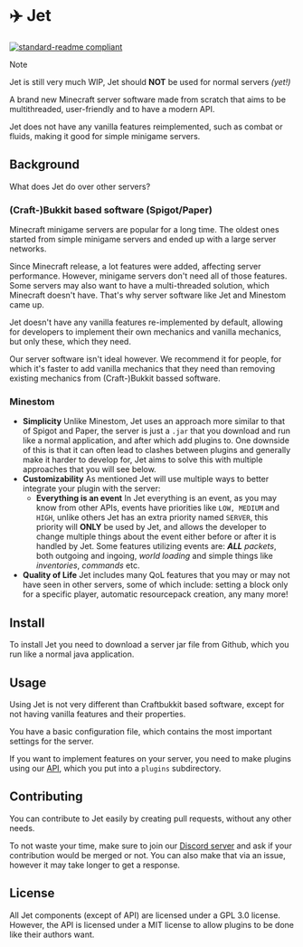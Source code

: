# ✈️ Jet
[![standard-readme compliant](https://img.shields.io/badge/readme%20style-standard-brightgreen.svg?style=flat-square)](https://github.com/RichardLitt/standard-readme)

> [!NOTE]
> Jet is still very much WIP, Jet should **NOT** be used for normal servers _(yet!)_

A brand new Minecraft server software made from scratch that aims to be multithreaded, user-friendly and to have a modern API.

Jet does not have any vanilla features reimplemented, such as combat or fluids, making it good for simple minigame servers.

## Background
What does Jet do over other servers?

### (Craft-)Bukkit based software (Spigot/Paper)
Minecraft minigame servers are popular for a long time. The oldest ones started from simple minigame servers and ended up with a large server networks.

Since Minecraft release, a lot features were added, affecting server performance. However, minigame servers don't need all of those features. Some servers may also want to have a multi-threaded solution, which Minecraft doesn't have. That's why server software like Jet and Minestom came up.

Jet doesn't have any vanilla features re-implemented by default, allowing for developers to implement their own mechanics and vanilla mechanics, but only these, which they need.

Our server software isn't ideal however. We recommend it for people, for which it's faster to add vanilla mechanics that they need than removing existing mechanics from (Craft-)Bukkit bassed software.
### Minestom
- **Simplicity** Unlike Minestom, Jet uses an approach more similar to that of Spigot and Paper, the server is just a `.jar` that you download and run like a normal application, and after which add plugins to. One downside of this is that it can often lead to clashes between plugins and generally make it harder to develop for, Jet aims to solve this with multiple approaches that you will see below.
- **Customizability** As mentioned Jet will use multiple ways to better integrate your plugin with the server:
  - **Everything is an event** In Jet everything is an event, as you may know from other APIs, events have priorities like `LOW, MEDIUM` and `HIGH`, unlike others Jet has an extra priority named `SERVER`, this priority will **ONLY** be used by Jet, and allows the developer to change multiple things about the event either before or after it is handled by Jet. Some features utilizing events are: _**ALL** packets_, both outgoing and ingoing, _world loading_ and simple things like _inventories_, _commands_ etc.
- **Quality of Life** Jet includes many QoL features that you may or may not have seen in other servers, some of which include: setting a block only for a specific player, automatic resourcepack creation, any many more!

## Install
To install Jet you need to download a server jar file from Github, which you run like a normal java application.

## Usage
Using Jet is not very different than Craftbukkit based software, except for not having vanilla features and their properties.

You have a basic configuration file, which contains the most important settings for the server.

If you want to implement features on your server, you need to make plugins using our [API](https://github.com/Hypejet/Jet/tree/ver/1.0/api), which you put into a `plugins` subdirectory.

## Contributing
You can contribute to Jet easily by creating pull requests, without any other needs.

To not waste your time, make sure to join our [Discord server](https://discord.com/invite/kS4CuPvYD2) and ask if your contribution would be merged or not. You can also make that via an issue, however it may take longer to get a response.

## License
All Jet components (except of API) are licensed under a GPL 3.0 license. However, the API is licensed under a MIT license to allow plugins to be done like their authors want.

